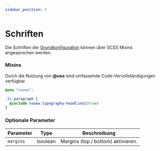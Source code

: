 ```yaml
---
sidebar_position: 3
---
```


# Schriften

Die Schriften der [Grundkonfiguration](./beaver-config) können über SCSS Mixins angesprochen werden.

### Mixins

Durch die Nutzung von **@use** sind umfassende Code-Vervollständigungen verfügbar.

```scss title="style.scss"
@use "nswow";

.lc-paragraph {
  @include nswow.typography-headline1(true)
}
```

### Optionale Parameter

| Parameter | Type    | Beschreibung                       |
|-----------|---------|------------------------------------|
| `margins` | boolean | Margins (top / bottom) aktivieren. |